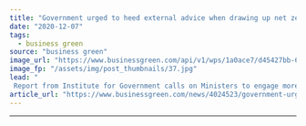 ```yaml
---
title: "Government urged to heed external advice when drawing up net zero policies"
date: "2020-12-07"
tags: 
  - business green
source: "business green"
image_url: "https://www.businessgreen.com/api/v1/wps/1a0ace7/d45427bb-6cc0-40dc-a435-8bf41c086150/6/houses-of-parliament-westminster-commons-lords-185x114.jpg"
image_fp: "/assets/img/post_thumbnails/37.jpg"
lead: "
 Report from Institute for Government calls on Ministers to engage more extensively with external sources of evidence and analysis when designing energy policies, warning that departments have 'at times been too insular' ..."
article_url: "https://www.businessgreen.com/news/4024523/government-urged-heed-external-advice-drawing-net-zero-policies"
---
```


---
